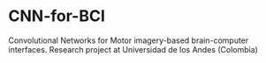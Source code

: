 # CNN-for-BCI
Convolutional Networks for Motor imagery-based brain-computer interfaces. Research project at Universidad de los Andes (Colombia)
